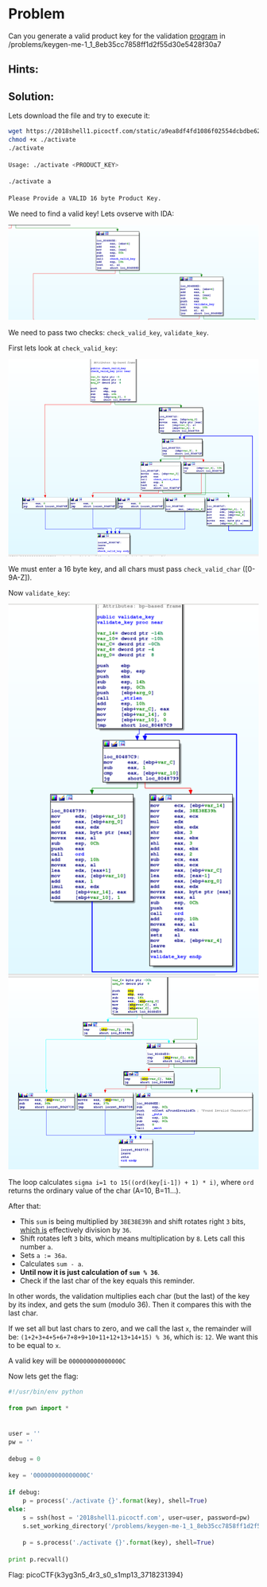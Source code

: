 # Problem
Can you generate a valid product key for the validation [program](https://2018shell1.picoctf.com/static/a9ea8df4fd1086f02554dcbdbe627457/activate) in /problems/keygen-me-1_1_8eb35cc7858ff1d2f55d30e5428f30a7

## Hints:

## Solution:

Lets download the file and try to execute it:
```bash
wget https://2018shell1.picoctf.com/static/a9ea8df4fd1086f02554dcbdbe627457/activate
chmod +x ./activate
./activate

Usage: ./activate <PRODUCT_KEY>

./activate a

Please Provide a VALID 16 byte Product Key.
```

We need to find a valid key!
Lets ovserve with IDA:

![screenshot 1](./screenshot-1.png)

We need to pass two checks: ```check_valid_key```, ```validate_key```.

First lets look at ```check_valid_key```:

![screenshot 2](./screenshot-2.png)

We must enter a 16 byte key, and all chars must pass ```check_valid_char``` ([0-9A-Z]).

Now ```validate_key```:

![screenshot 3](./screenshot-3.png)
![screenshot 4](./screenshot-4.png)

The loop calculates ```sigma i=1 to 15((ord(key[i-1]) + 1) * i)```, where ```ord``` returns the ordinary value of the char (A=10, B=11...).

After that:
* This ```sum``` is being multiplied by ```38E38E39h``` and shift rotates right ```3``` bits, [which is](http://www.hackersdelight.org/magic.htm) effectively division by ```36```.
* Shift rotates left ```3``` bits, which means multiplication by ```8```. Lets call this number ```a```.
* Sets ```a := 36a```.
* Calculates ```sum - a```.
* **Until now it is just calculation of ```sum % 36```**.
* Check if the last char of the key equals this reminder.

In other words, the validation multiplies each char (but the last) of the key by its index, and gets the sum (modulo 36). Then it compares this with the last char.

If we set all but last chars to zero, and we call the last ```x```, the remainder will be:
```(1+2+3+4+5+6+7+8+9+10+11+12+13+14+15) % 36```, which is: ```12```.
We want this to be equal to ```x```.

A valid key will be ```000000000000000C```

Now lets get the flag:
```python
#!/usr/bin/env python

from pwn import *


user = ''
pw = ''

debug = 0

key = '000000000000000C'

if debug:
	p = process('./activate {}'.format(key), shell=True)
else:
	s = ssh(host = '2018shell1.picoctf.com', user=user, password=pw)
	s.set_working_directory('/problems/keygen-me-1_1_8eb35cc7858ff1d2f55d30e5428f30a7')

	p = s.process('./activate {}'.format(key), shell=True)

print p.recvall()
```

Flag: picoCTF{k3yg3n5_4r3_s0_s1mp13_3718231394}
